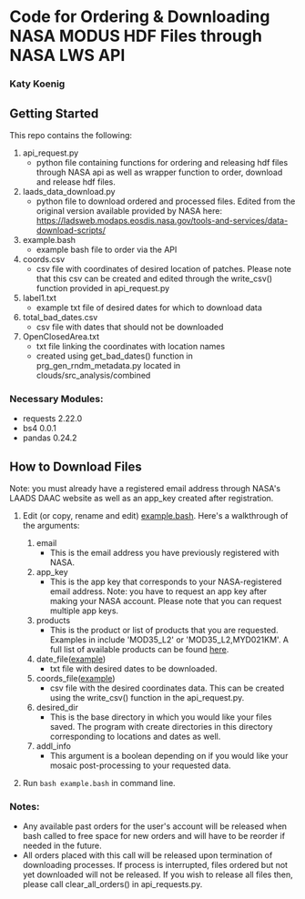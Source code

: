 # Code for Ordering & Downloading NASA MODUS HDF Files through NASA LWS API
### Katy Koenig

## Getting Started

This repo contains the following:

1. api_request.py
	* python file containing functions for ordering and releasing hdf files through NASA api as well as wrapper function to order, download and release hdf files.
2. laads_data_download.py
	* python file to download ordered and processed files. Edited from the original version available provided by NASA here: https://ladsweb.modaps.eosdis.nasa.gov/tools-and-services/data-download-scripts/
3. example.bash
	* example bash file to order via the API
4. coords.csv
	* csv file with coordinates of desired location of patches. Please note that this csv can be created and edited through the write_csv() function provided in api_request.py
5. label1.txt
	* example txt file of desired dates for which to download data
6. total_bad_dates.csv
	* csv file with dates that should not be downloaded
7. OpenClosedArea.txt
	* txt file linking the coordinates with location names
	* created using get_bad_dates() function in prg_gen_rndm_metadata.py located in clouds/src_analysis/combined

### Necessary Modules:

* requests 2.22.0
* bs4 0.0.1
* pandas 0.24.2

## How to Download Files

Note: you must already have a registered email address through NASA's LAADS DAAC website as well as an app_key created after registration.

1. Edit (or copy, rename and edit) [example.bash](https://github.com/RDCEP/clouds/blob/mod021KM/src_analysis/api-requests/example.bash). Here's a walkthrough of the arguments:
	1. email
		* This is the email address you have previously registered with NASA.
	2. app_key
		* This is the app key that corresponds to your NASA-registered email address. Note: you have to request an app key after making your NASA account. Please note that you can request multiple app keys.
	3. products
		* This is the product or list of products that you are requested. Examples in include 'MOD35_L2' or 'MOD35_L2,MYD021KM'. A full list of available products can be found [here](https://modwebsrv.modaps.eosdis.nasa.gov/axis2/services/MODAPSservices/listProducts?).
	4. date_file([example](https://github.com/RDCEP/clouds/blob/mod021KM/src_analysis/api-requests/dates.txt))
		* txt file with desired dates to be downloaded.
	5. coords_file([example](https://github.com/RDCEP/clouds/blob/mod021KM/src_analysis/api-requests/coords.csv))
	 	* csv file with the desired coordinates data. This can be created using the write_csv() function in the api_request.py.
	6. desired_dir
		* This is the base directory in which you would like your files saved. The program with create directories in this directory corresponding to locations and dates as well.
	7. addl_info
		* This argument is a boolean depending on if you would like your mosaic post-processing to your requested data.

2. Run `bash example.bash` in command line.

### Notes:
 * Any available past orders for the user's account will be released when bash called to free space for new orders and will have to be reorder if needed in the future.
 * All orders placed with this call will be released upon termination of downloading processes. If process is interrupted, files ordered but not yet downloaded will not be released. If you wish to release all files then, please call clear_all_orders() in api_requests.py.
